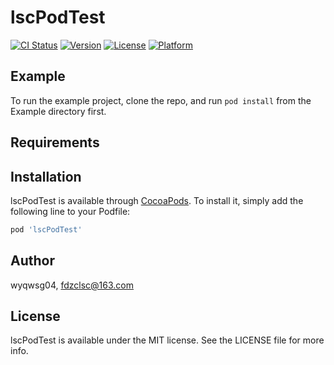 # lscPodTest

[![CI Status](http://img.shields.io/travis/wyqwsg04/lscPodTest.svg?style=flat)](https://travis-ci.org/wyqwsg04/lscPodTest)
[![Version](https://img.shields.io/cocoapods/v/lscPodTest.svg?style=flat)](http://cocoapods.org/pods/lscPodTest)
[![License](https://img.shields.io/cocoapods/l/lscPodTest.svg?style=flat)](http://cocoapods.org/pods/lscPodTest)
[![Platform](https://img.shields.io/cocoapods/p/lscPodTest.svg?style=flat)](http://cocoapods.org/pods/lscPodTest)

## Example

To run the example project, clone the repo, and run `pod install` from the Example directory first.

## Requirements

## Installation

lscPodTest is available through [CocoaPods](http://cocoapods.org). To install
it, simply add the following line to your Podfile:

```ruby
pod 'lscPodTest'
```

## Author

wyqwsg04, fdzclsc@163.com

## License

lscPodTest is available under the MIT license. See the LICENSE file for more info.
